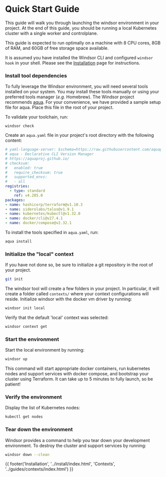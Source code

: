 # Quick Start Guide

This guide will walk you through launching the windsor environment in your project. At the end of this guide, you should be running a local Kubernetes cluster with a single worker and controlplane.

This guide is expected to run optimally on a machine with 8 CPU cores, 8GB of RAM, and 60GB of free storage space available.

It is assumed you have installed the Windsor CLI and configured `windsor hook` in your shell. Please see the [Installation](./install.md) page for instructions.

### Install tool dependencies

To fully leverage the Windsor environment, you will need several tools installed on your system. You may install these tools manually or using your preferred tools manager (_e.g._ Homebrew). The Windsor project recommends [aqua](https://github.com/aquaproj/aqua). For your convenience, we have provided a sample setup file for aqua. Place this file in the root of your project.

To validate your toolchain, run:

```
windsor check
```

Create an `aqua.yaml` file in your project's root directory with the following content:
```yaml
# yaml-language-server: $schema=https://raw.githubusercontent.com/aquaproj/aqua/main/json-schema/aqua-yaml.json
# aqua - Declarative CLI Version Manager
# https://aquaproj.github.io/
# checksum:
#   enabled: true
#   require_checksum: true
#   supported_envs:
#   - all
registries:
  - type: standard
    ref: v4.285.0
packages:
- name: hashicorp/terraform@v1.10.3
- name: siderolabs/talos@v1.9.1
- name: kubernetes/kubectl@v1.32.0
- name: docker/cli@v27.4.1
- name: docker/compose@v2.32.1
```

To install the tools specified in `aqua.yaml`, run:
```bash
aqua install
```

### Initialize the "local" context

If you have not done so, be sure to initialize a git repository in the root of your project.

```sh
git init
```

The windsor tool will create a few folders in your project. In particular, it will create a folder called `contexts/` where your context configurations will reside. Initialize windsor with the docker vm driver by running:

```sh
windsor init local
```

Verify that the default 'local' context was selected:

```sh
windsor context get
```

### Start the environment

Start the local environment by running:

```sh
windsor up
```

This command will start appropriate docker containers, run kubernetes nodes and support services with docker compose, and bootstrap your cluster using Terraform. It can take up to 5 minutes to fully launch, so be patient!

### Verify the environment

Display the list of Kubernetes nodes:

```sh
kubectl get nodes
```

### Tear down the environment

Windsor provides a command to help you tear down your development environment. To destroy the cluster and support services by running:

```sh
windsor down --clean
```

<div>
  {{ footer('Installation', '../install/index.html', 'Contexts', '../guides/contexts/index.html') }}
</div>

<script>
  document.getElementById('previousButton').addEventListener('click', function() {
    window.location.href = '../install/index.html'; 
  });
  document.getElementById('nextButton').addEventListener('click', function() {
    window.location.href = '../guides/contexts/index.html'; 
  });
</script>
